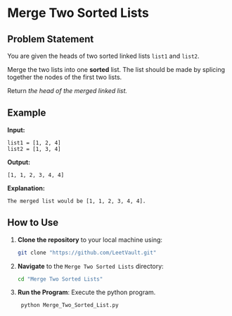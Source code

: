 # Merge Two Sorted Lists

## Problem Statement

You are given the heads of two sorted linked lists `list1` and `list2`.

Merge the two lists into one **sorted** list. The list should be made by splicing together the nodes of the first two lists.

Return *the head of the merged linked list.*

## Example

**Input:**
```
list1 = [1, 2, 4]
list2 = [1, 3, 4]
```
**Output:**
```
[1, 1, 2, 3, 4, 4]
```
**Explanation:**
```
The merged list would be [1, 1, 2, 3, 4, 4].
```

## How to Use

1. **Clone the repository** to your local machine using:
   ```sh
   git clone "https://github.com/LeetVault.git"
   ```

2. **Navigate** to the `Merge Two Sorted Lists` directory:
   ```sh
   cd "Merge Two Sorted Lists"
   ```

3. **Run the Program**: Execute the python program.
   ```sh
    python Merge_Two_Sorted_List.py
   ```